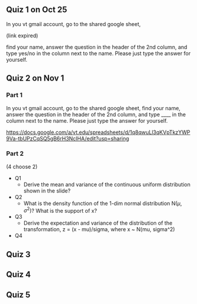
## Quiz 1 on Oct 25

In you vt gmail account, go to the shared google sheet, 

(link expired)

find your name, answer the question in the header of the 2nd column, and type yes/no in the column next to the name. Please just type the answer for yourself.

## Quiz 2 on Nov 1

### Part 1 
In you vt gmail account, go to the shared google sheet, find your name, answer the question in the header of the 2nd column, and type ____ in the column next to the name. Please just type the answer for yourself.

https://docs.google.com/a/vt.edu/spreadsheets/d/1q8qwuLl3qKVpTkzYWP9Va-tbUPzCqSQ5gB6rH3NcIHA/edit?usp=sharing

### Part 2 

(4 choose 2)

- Q1
  - Derive the mean and variance of the continuous uniform distribution shown in the slide?
- Q2
  - What is the density function of the 1-dim normal distribution N($\mu$, $\sigma^2$)? What is the support of x?
- Q3
  - Derive the expectation and variance of the distribution of the transformation, z = (x - mu)/sigma, where x ~ N(mu, sigma^2)
- Q4

## Quiz 3

## Quiz 4

## Quiz 5


